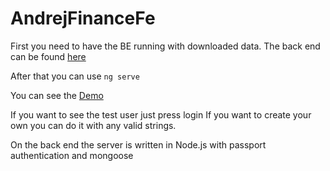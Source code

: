 # AndrejFinanceFe

First you need to have the BE running with downloaded data.
The back end can be found [here](https://github.com/andrejristevski/a-finance-be)

After that you can use ```ng serve```

You can see the [Demo](https://andrej-finance.firebaseapp.com)

If you want to see the test user just press login
If you want to create your own you can do it with any valid strings.

On the back end the server is written in Node.js with passport authentication and mongoose 
